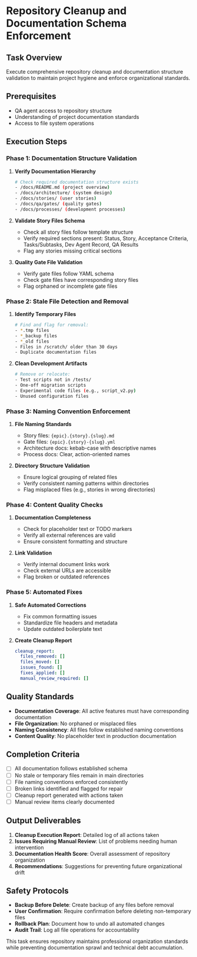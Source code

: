 # Repository Cleanup and Documentation Schema Enforcement

## Task Overview

Execute comprehensive repository cleanup and documentation structure validation
to maintain project hygiene and enforce organizational standards.

## Prerequisites

- QA agent access to repository structure
- Understanding of project documentation standards
- Access to file system operations

## Execution Steps

### Phase 1: Documentation Structure Validation

1. **Verify Documentation Hierarchy**

   ```bash
   # Check required documentation structure exists
   - /docs/README.md (project overview)
   - /docs/architecture/ (system design)
   - /docs/stories/ (user stories)
   - /docs/qa/gates/ (quality gates)
   - /docs/processes/ (development processes)
   ```

2. **Validate Story Files Schema**
   - Check all story files follow template structure
   - Verify required sections present: Status, Story, Acceptance Criteria,
     Tasks/Subtasks, Dev Agent Record, QA Results
   - Flag any stories missing critical sections

3. **Quality Gate File Validation**
   - Verify gate files follow YAML schema
   - Check gate files have corresponding story files
   - Flag orphaned or incomplete gate files

### Phase 2: Stale File Detection and Removal

1. **Identify Temporary Files**

   ```bash
   # Find and flag for removal:
   - *.tmp files
   - *_backup files
   - *_old files
   - Files in /scratch/ older than 30 days
   - Duplicate documentation files
   ```

2. **Clean Development Artifacts**
   ```bash
   # Remove or relocate:
   - Test scripts not in /tests/
   - One-off migration scripts
   - Experimental code files (e.g., script_v2.py)
   - Unused configuration files
   ```

### Phase 3: Naming Convention Enforcement

1. **File Naming Standards**
   - Story files: `{epic}.{story}.{slug}.md`
   - Gate files: `{epic}.{story}-{slug}.yml`
   - Architecture docs: kebab-case with descriptive names
   - Process docs: Clear, action-oriented names

2. **Directory Structure Validation**
   - Ensure logical grouping of related files
   - Verify consistent naming patterns within directories
   - Flag misplaced files (e.g., stories in wrong directories)

### Phase 4: Content Quality Checks

1. **Documentation Completeness**
   - Check for placeholder text or TODO markers
   - Verify all external references are valid
   - Ensure consistent formatting and structure

2. **Link Validation**
   - Verify internal document links work
   - Check external URLs are accessible
   - Flag broken or outdated references

### Phase 5: Automated Fixes

1. **Safe Automated Corrections**
   - Fix common formatting issues
   - Standardize file headers and metadata
   - Update outdated boilerplate text

2. **Create Cleanup Report**
   ```yaml
   cleanup_report:
     files_removed: []
     files_moved: []
     issues_found: []
     fixes_applied: []
     manual_review_required: []
   ```

## Quality Standards

- **Documentation Coverage**: All active features must have corresponding
  documentation
- **File Organization**: No orphaned or misplaced files
- **Naming Consistency**: All files follow established naming conventions
- **Content Quality**: No placeholder text in production documentation

## Completion Criteria

- [ ] All documentation follows established schema
- [ ] No stale or temporary files remain in main directories
- [ ] File naming conventions enforced consistently
- [ ] Broken links identified and flagged for repair
- [ ] Cleanup report generated with actions taken
- [ ] Manual review items clearly documented

## Output Deliverables

1. **Cleanup Execution Report**: Detailed log of all actions taken
2. **Issues Requiring Manual Review**: List of problems needing human
   intervention
3. **Documentation Health Score**: Overall assessment of repository organization
4. **Recommendations**: Suggestions for preventing future organizational drift

## Safety Protocols

- **Backup Before Delete**: Create backup of any files before removal
- **User Confirmation**: Require confirmation before deleting non-temporary
  files
- **Rollback Plan**: Document how to undo all automated changes
- **Audit Trail**: Log all file operations for accountability

This task ensures repository maintains professional organization standards while
preventing documentation sprawl and technical debt accumulation.
